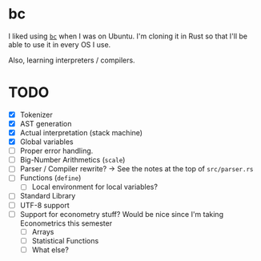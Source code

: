 # bc

I liked using [`bc`](https://en.wikipedia.org/wiki/Bc_(programming_language)) when I was on Ubuntu. I'm cloning it in Rust so that I'll be able to use it in every OS I use. 

Also, learning interpreters / compilers.

# TODO
- [x] Tokenizer
- [x] AST generation
- [x] Actual interpretation (stack machine)
- [x] Global variables
- [ ] Proper error handling.
- [ ] Big-Number Arithmetics (`scale`)
- [ ] Parser / Compiler rewrite? -> See the notes at the top of `src/parser.rs`
- [ ] Functions (`define`)
  - [ ] Local environment for local variables?
- [ ] Standard Library
- [ ] UTF-8 support
- [ ] Support for econometry stuff? Would be nice since I'm taking Econometrics this semester
  - [ ] Arrays
  - [ ] Statistical Functions
  - [ ] What else?
